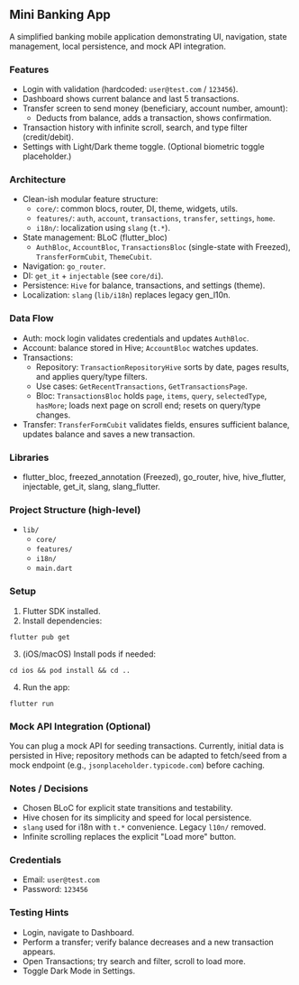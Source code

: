 ## Mini Banking App

A simplified banking mobile application demonstrating UI, navigation, state management, local persistence, and mock API integration.

### Features
- Login with validation (hardcoded: `user@test.com` / `123456`).
- Dashboard shows current balance and last 5 transactions.
- Transfer screen to send money (beneficiary, account number, amount):
  - Deducts from balance, adds a transaction, shows confirmation.
- Transaction history with infinite scroll, search, and type filter (credit/debit).
- Settings with Light/Dark theme toggle. (Optional biometric toggle placeholder.)

### Architecture
- Clean-ish modular feature structure:
  - `core/`: common blocs, router, DI, theme, widgets, utils.
  - `features/`: `auth`, `account`, `transactions`, `transfer`, `settings`, `home`.
  - `i18n/`: localization using `slang` (`t.*`).
- State management: BLoC (flutter_bloc)
  - `AuthBloc`, `AccountBloc`, `TransactionsBloc` (single-state with Freezed), `TransferFormCubit`, `ThemeCubit`.
- Navigation: `go_router`.
- DI: `get_it` + `injectable` (see `core/di`).
- Persistence: `Hive` for balance, transactions, and settings (theme).
- Localization: `slang` (`lib/i18n`) replaces legacy gen_l10n.

### Data Flow
- Auth: mock login validates credentials and updates `AuthBloc`.
- Account: balance stored in Hive; `AccountBloc` watches updates.
- Transactions:
  - Repository: `TransactionRepositoryHive` sorts by date, pages results, and applies query/type filters.
  - Use cases: `GetRecentTransactions`, `GetTransactionsPage`.
  - Bloc: `TransactionsBloc` holds `page`, `items`, `query`, `selectedType`, `hasMore`; loads next page on scroll end; resets on query/type changes.
- Transfer: `TransferFormCubit` validates fields, ensures sufficient balance, updates balance and saves a new transaction.

### Libraries
- flutter_bloc, freezed_annotation (Freezed), go_router, hive, hive_flutter, injectable, get_it, slang, slang_flutter.

### Project Structure (high-level)
- `lib/`
  - `core/`
  - `features/`
  - `i18n/`
  - `main.dart`

### Setup
1) Flutter SDK installed.
2) Install dependencies:
```
flutter pub get
```
3) (iOS/macOS) Install pods if needed:
```
cd ios && pod install && cd ..
```
4) Run the app:
```
flutter run
```

### Mock API Integration (Optional)
You can plug a mock API for seeding transactions. Currently, initial data is persisted in Hive; repository methods can be adapted to fetch/seed from a mock endpoint (e.g., `jsonplaceholder.typicode.com`) before caching.

### Notes / Decisions
- Chosen BLoC for explicit state transitions and testability.
- Hive chosen for its simplicity and speed for local persistence.
- `slang` used for i18n with `t.*` convenience. Legacy `l10n/` removed.
- Infinite scrolling replaces the explicit "Load more" button.

### Credentials
- Email: `user@test.com`
- Password: `123456`

### Testing Hints
- Login, navigate to Dashboard.
- Perform a transfer; verify balance decreases and a new transaction appears.
- Open Transactions; try search and filter, scroll to load more.
- Toggle Dark Mode in Settings.
